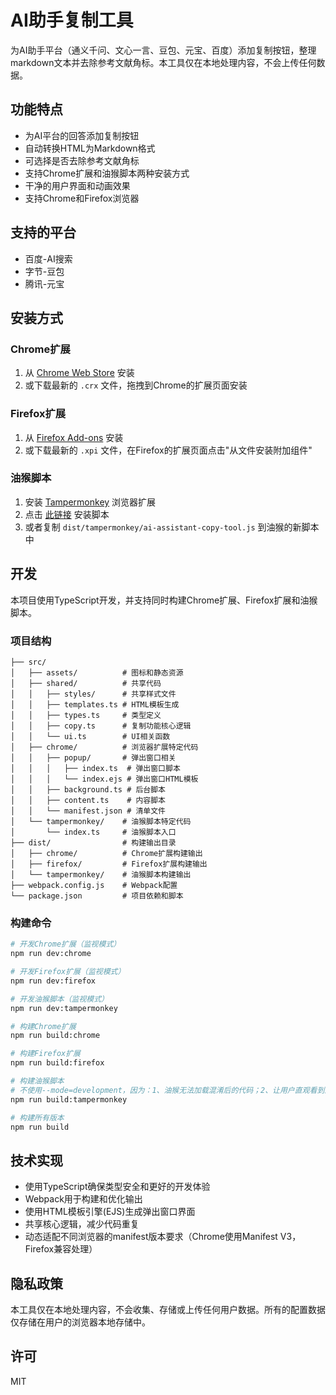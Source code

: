 # AI助手复制工具

为AI助手平台（通义千问、文心一言、豆包、元宝、百度）添加复制按钮，整理markdown文本并去除参考文献角标。本工具仅在本地处理内容，不会上传任何数据。

## 功能特点

- 为AI平台的回答添加复制按钮
- 自动转换HTML为Markdown格式
- 可选择是否去除参考文献角标
- 支持Chrome扩展和油猴脚本两种安装方式
- 干净的用户界面和动画效果
- 支持Chrome和Firefox浏览器

## 支持的平台

- 百度-AI搜索
- 字节-豆包
- 腾讯-元宝

## 安装方式

### Chrome扩展

1. 从 [Chrome Web Store](https://chromewebstore.google.com) 安装
2. 或下载最新的 `.crx` 文件，拖拽到Chrome的扩展页面安装

### Firefox扩展

1. 从 [Firefox Add-ons](https://addons.mozilla.org/) 安装
2. 或下载最新的 `.xpi` 文件，在Firefox的扩展页面点击"从文件安装附加组件"

### 油猴脚本

1. 安装 [Tampermonkey](https://www.tampermonkey.net/) 浏览器扩展
2. 点击 [此链接](#) 安装脚本
3. 或者复制 `dist/tampermonkey/ai-assistant-copy-tool.js` 到油猴的新脚本中

## 开发

本项目使用TypeScript开发，并支持同时构建Chrome扩展、Firefox扩展和油猴脚本。

### 项目结构

```
├── src/
│   ├── assets/          # 图标和静态资源
│   ├── shared/          # 共享代码
│   │   ├── styles/      # 共享样式文件
│   │   ├── templates.ts # HTML模板生成
│   │   ├── types.ts     # 类型定义
│   │   ├── copy.ts      # 复制功能核心逻辑
│   │   └── ui.ts        # UI相关函数
│   ├── chrome/          # 浏览器扩展特定代码
│   │   ├── popup/       # 弹出窗口相关
│   │   │   ├── index.ts  # 弹出窗口脚本
│   │   │   └── index.ejs # 弹出窗口HTML模板
│   │   ├── background.ts # 后台脚本
│   │   ├── content.ts    # 内容脚本
│   │   └── manifest.json # 清单文件
│   └── tampermonkey/    # 油猴脚本特定代码
│       └── index.ts     # 油猴脚本入口
├── dist/                # 构建输出目录
│   ├── chrome/          # Chrome扩展构建输出
│   ├── firefox/         # Firefox扩展构建输出
│   └── tampermonkey/    # 油猴脚本构建输出
├── webpack.config.js    # Webpack配置
└── package.json         # 项目依赖和脚本
```

### 构建命令

```bash
# 开发Chrome扩展（监视模式）
npm run dev:chrome

# 开发Firefox扩展（监视模式）
npm run dev:firefox

# 开发油猴脚本（监视模式）
npm run dev:tampermonkey

# 构建Chrome扩展
npm run build:chrome

# 构建Firefox扩展
npm run build:firefox

# 构建油猴脚本
# 不使用--mode=development，因为：1、油猴无法加载混淆后的代码；2、让用户直观看到源码可以放心使用
npm run build:tampermonkey

# 构建所有版本
npm run build
```

## 技术实现

- 使用TypeScript确保类型安全和更好的开发体验
- Webpack用于构建和优化输出
- 使用HTML模板引擎(EJS)生成弹出窗口界面
- 共享核心逻辑，减少代码重复
- 动态适配不同浏览器的manifest版本要求（Chrome使用Manifest V3，Firefox兼容处理）

## 隐私政策

本工具仅在本地处理内容，不会收集、存储或上传任何用户数据。所有的配置数据仅存储在用户的浏览器本地存储中。

## 许可

MIT
